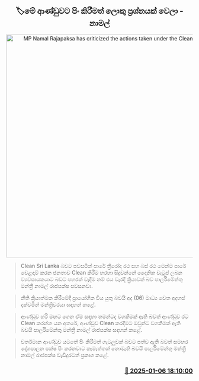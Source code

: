 <p align='center'><b><h2 align='center' title='MP Namal Rajapaksa has criticized the actions taken under the Clean Sri Lanka'>🏷මේ ආණ්ඩුවට පිං කිරීමත් ලොකු ප්‍රශ්නයක් වෙලා - නාමල්</h2></b></p>
<p align='center'><img src='https://helakuru.sgp1.cdn.digitaloceanspaces.com/esana/images/lib/namal-rajapaksha-2025-new.jpg' width='600' alt='MP Namal Rajapaksa has criticized the actions taken under the Clean Sri Lanka'></p>

> Clean Sri Lanka බවට පවසමින් පාරේ ත්‍රීරෝද රථ සහ බස් රථ මෙන්ම පාරේ වෙළඳාම් කරන ජනතාව Clean කිරීම හරහා සිදුවන්නේ දෛනික වැටුප් ලබන ව්‍යවසායකයාට බඩට පහරක් වැදීම නම් එය වැරදි ක්‍රියාවක් බව පාර්ලිමේන්තු මන්ත්‍රී නාමල් රාජපක්ෂ පවසනවා.

> නීති ක්‍රියාත්මක කිරීමේදී ප්‍රායෝගික විය යුතු බවයි අද (06) මාධ්‍ය වෙත අදහස් දක්වමින් මන්ත්‍රීවරයා සඳහන් කළේ.

> ආණ්ඩුව හරි මඟට ගෙන ඒම සඳහා තමන්ටද වගකීමක් ඇති බවත් ආණ්ඩුව රට Clean කරන්න යන අතරේ, ආණ්ඩුව Clean කරදීමට ඔවුන්​ට වගකීමක් ඇති බවයි පාර්ලිමේන්තු මන්ත්‍රී නාමල් රාජපක්ෂ සඳහන් කළේ.

> වර්තමාන ආණ්ඩුව යටතේ පිං කිරීමත් ගැටලුවක් බවට පත්ව ඇති බවත් සමහර දේශපාලන පක්ෂ පිං කරනවාට කැමැත්තක් නොමැති බවයි පාර්ලිමේන්තු මන්ත්‍රී නාමල් රාජපක්ෂ වැඩිදුරටත් ප්‍රකාශ කළේ. 



<h3 align='right'><a href='https://www.helakuru.lk/esana/p/106364/'>📅 2025-01-06 18:10:00</a></h3>
